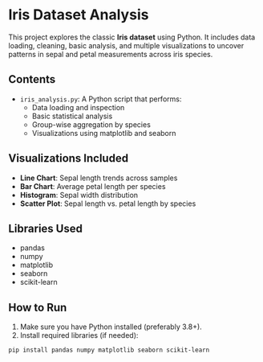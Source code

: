 # Iris Dataset Analysis

This project explores the classic **Iris dataset** using Python. It includes data loading, cleaning, basic analysis, and multiple visualizations to uncover patterns in sepal and petal measurements across iris species.

## Contents

- `iris_analysis.py`: A Python script that performs:
  - Data loading and inspection
  - Basic statistical analysis
  - Group-wise aggregation by species
  - Visualizations using matplotlib and seaborn

## Visualizations Included

- **Line Chart**: Sepal length trends across samples
- **Bar Chart**: Average petal length per species
- **Histogram**: Sepal width distribution
- **Scatter Plot**: Sepal length vs. petal length by species

## Libraries Used

- pandas
- numpy
- matplotlib
- seaborn
- scikit-learn

## How to Run

1. Make sure you have Python installed (preferably 3.8+).
2. Install required libraries (if needed):

```bash
pip install pandas numpy matplotlib seaborn scikit-learn
